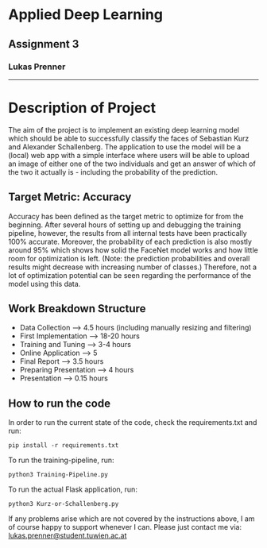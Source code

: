 # Applied Deep Learning
## Assignment 3
### Lukas Prenner
------------------------------------

# Description of Project
The aim of the project is to implement an existing deep learning model which should be able to successfully classify the faces of Sebastian Kurz and Alexander Schallenberg. The application to use the model will be a (local) web app with a simple interface where users will be able to upload an image of either one of the two individuals and get an answer of which of the two it actually is - including the probability of the prediction.

## Target Metric: Accuracy
Accuracy has been defined as the target metric to optimize for from the beginning. After several hours of setting up and debugging the training pipeline, however, the results from all internal tests have been practically 100% accurate. Moreover, the probability of each prediction is also mostly around 95% which shows how solid the FaceNet model works and how little room for optimization is left. (Note: the prediction probabilities and overall results might decrease with increasing number of classes.) Therefore, not a lot of optimization potential can be seen regarding the performance of the model using this data.

## Work Breakdown Structure
- Data Collection --> 4.5 hours (including manually resizing and filtering)
- First Implementation --> 18-20 hours
- Training and Tuning --> 3-4 hours
- Online Application --> 5
- Final Report --> 3.5 hours
- Preparing Presentation --> 4 hours
- Presentation --> 0.15 hours

## How to run the code
In order to run the current state of the code, check the requirements.txt and run:
```
pip install -r requirements.txt
```

To run the training-pipeline, run:
```
python3 Training-Pipeline.py
```

To run the actual Flask application, run:
```
python3 Kurz-or-Schallenberg.py
```

If any problems arise which are not covered by the instructions above, I am of course happy to support whenever I can.
Please just contact me via: lukas.prenner@student.tuwien.ac.at
